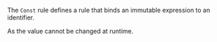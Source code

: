 The `Const` rule defines a rule that binds an immutable expression to an identifier.

As the value cannot be changed at runtime.

